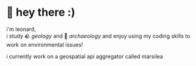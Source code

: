 # 🌿 hey there :)
i'm leonard,<br>i study 🪨 _geology_ and 🏺 _archaeology_ and enjoy using my coding skills to work on environmental issues!

i currently work on a geospatial api aggregator called marsilea
